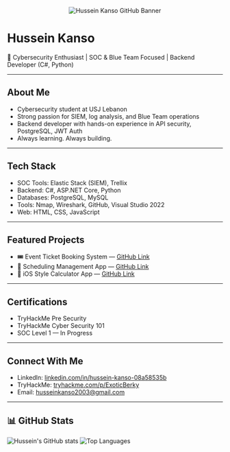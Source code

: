 <p align="center">
  <img src="https://github.com/Kanso2003/Kanso2003/blob/main/5c7fa179-ef41-453e-b739-4e0b41e64dc3" alt="Hussein Kanso GitHub Banner">
</p>


# Hussein Kanso  

🚀 Cybersecurity Enthusiast | SOC & Blue Team Focused | Backend Developer (C#, Python)

---

## About Me  
- Cybersecurity student at USJ Lebanon  
- Strong passion for SIEM, log analysis, and Blue Team operations  
- Backend developer with hands-on experience in API security, PostgreSQL, JWT Auth  
- Always learning. Always building.

---

## Tech Stack  
- SOC Tools: Elastic Stack (SIEM), Trellix  
- Backend: C#, ASP.NET Core, Python  
- Databases: PostgreSQL, MySQL  
- Tools: Nmap, Wireshark, GitHub, Visual Studio 2022  
- Web: HTML, CSS, JavaScript  

---

## Featured Projects  
- 🎟️ Event Ticket Booking System — [GitHub Link](https://github.com/Kanso2003/EventTicketBookingSystem)  
- 📅 Scheduling Management App — [GitHub Link](https://github.com/Kanso2003/Scheduling-Project)  
- 🧮 iOS Style Calculator App — [GitHub Link](https://github.com/Kanso2003/CalculatorApp)  

---

## Certifications  
- TryHackMe Pre Security  
- TryHackMe Cyber Security 101  
- SOC Level 1 — In Progress  

---

## Connect With Me  
- LinkedIn: [linkedin.com/in/hussein-kanso-08a58535b](https://linkedin.com/in/hussein-kanso-08a58535b)  
- TryHackMe: [tryhackme.com/p/ExoticBerky](https://tryhackme.com/p/ExoticBerky)  
- Email: husseinkanso2003@gmail.com  

---

## 📊 GitHub Stats

![Hussein's GitHub stats](https://github-readme-stats.vercel.app/api?username=Kanso2003&show_icons=true&theme=radical)
![Top Languages](https://github-readme-stats.vercel.app/api/top-langs/?username=Kanso2003&layout=compact&theme=radical)

